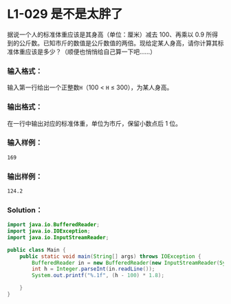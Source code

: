 # L1-029 是不是太胖了

据说一个人的标准体重应该是其身高（单位：厘米）减去 100、再乘以 0.9 所得到的公斤数。已知市斤的数值是公斤数值的两倍。现给定某人身高，请你计算其标准体重应该是多少？（顺便也悄悄给自己算一下吧……）

### 输入格式：

输入第一行给出一个正整数`H`（100 < `H` ≤ 300），为某人身高。

### 输出格式：

在一行中输出对应的标准体重，单位为市斤，保留小数点后 1 位。

### 输入样例：

```tex
169
```

### 输出样例：

```tex
124.2
```

### Solution：

```java
import java.io.BufferedReader;
import java.io.IOException;
import java.io.InputStreamReader;

public class Main {
    public static void main(String[] args) throws IOException {
        BufferedReader in = new BufferedReader(new InputStreamReader(System.in));
        int h = Integer.parseInt(in.readLine());
        System.out.printf("%.1f", (h - 100) * 1.8);

    }
}
```
